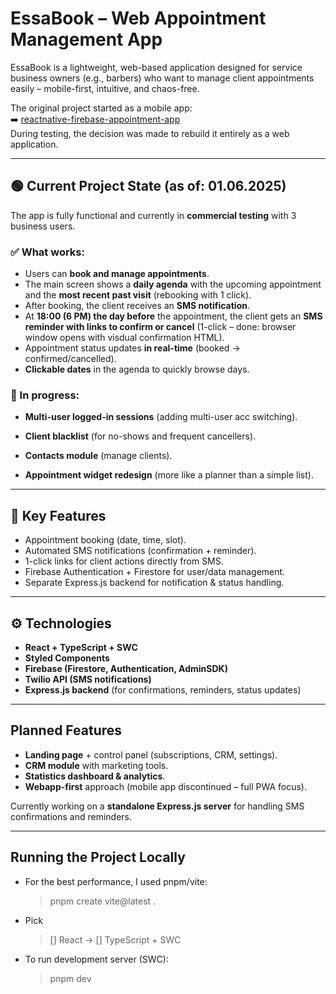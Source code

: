 # EssaBook – Web Appointment Management App

EssaBook is a lightweight, web-based application designed for service business owners (e.g., barbers) who want to manage client appointments easily – mobile-first, intuitive, and chaos-free.

The original project started as a mobile app:  
➡️ [reactnative-firebase-appointment-app](https://github.com/hustlehoff-dev/reactnative-firebase-appointment-app)  
During testing, the decision was made to rebuild it entirely as a web application.

---

## 🟢 Current Project State (as of: 01.06.2025)

The app is fully functional and currently in **commercial testing** with 3 business users.

### ✅ What works:

- Users can **book and manage appointments**.
- The main screen shows a **daily agenda** with the upcoming appointment and the **most recent past visit** (rebooking with 1 click).
- After booking, the client receives an **SMS notification**.
- At **18:00 (6 PM) the day before** the appointment, the client gets an **SMS reminder with links to confirm or cancel** (1-click – done: browser window opens with visdual confirmation HTML).
- Appointment status updates **in real-time** (booked → confirmed/cancelled).
- **Clickable dates** in the agenda to quickly browse days.

### 🔧 In progress:

- **Multi-user logged-in sessions** (adding multi-user acc switching).

- **Client blacklist** (for no-shows and frequent cancellers).
- **Contacts module** (manage clients).
- **Appointment widget redesign** (more like a planner than a simple list).

---

## 🔑 Key Features

- Appointment booking (date, time, slot).
- Automated SMS notifications (confirmation + reminder).
- 1-click links for client actions directly from SMS.
- Firebase Authentication + Firestore for user/data management.
- Separate Express.js backend for notification & status handling.

---

## ⚙️ Technologies

- **React + TypeScript + SWC**
- **Styled Components**
- **Firebase (Firestore, Authentication, AdminSDK)**
- **Twilio API (SMS notifications)**
- **Express.js backend** (for confirmations, reminders, status updates)

---

## Planned Features

- **Landing page** + control panel (subscriptions, CRM, settings).
- **CRM module** with marketing tools.
- **Statistics dashboard & analytics**.
- **Webapp-first** approach (mobile app discontinued – full PWA focus).

Currently working on a **standalone Express.js server** for handling SMS confirmations and reminders.

---

## Running the Project Locally

- For the best performance, I used pnpm/vite:

  > pnpm create vite@latest .

- Pick

  > [] React ->
  > [] TypeScript + SWC

- To run development server (SWC):
  > pnpm dev
